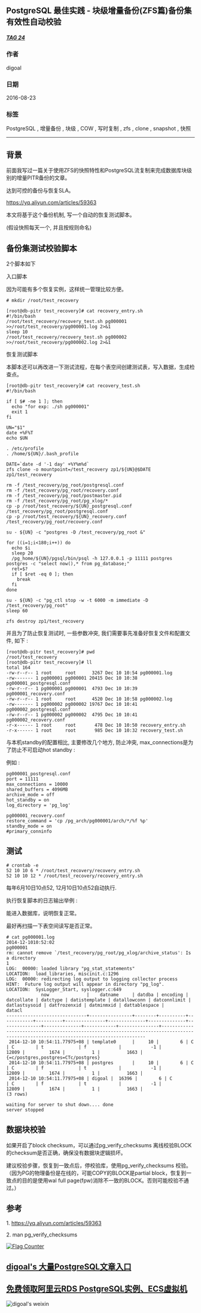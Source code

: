 ## PostgreSQL 最佳实践 - 块级增量备份(ZFS篇)备份集有效性自动校验  
##### [TAG 24](../class/24.md)
                                                                                                              
### 作者                                                                                                                  
digoal                                                                                                                  
                                                                                                              
### 日期                                                                                                                  
2016-08-23                                                                                                             
                                                                                                              
### 标签                                                                                                                  
PostgreSQL , 增量备份 , 块级 , COW , 写时复制 , zfs , clone , snapshot , 快照                                   
                                                                                                              
----                                                                                                                  
                       
## 背景    
前面我写过一篇关于使用ZFS的快照特性和PostgreSQL流复制来完成数据库块级别的增量PITR备份的文章。      
      
达到可控的备份与恢复SLA。      
      
https://yq.aliyun.com/articles/59363      
      
本文将基于这个备份机制, 写一个自动的恢复测试脚本。      
      
(假设快照每天一个, 并且按规则命名)      
      
## 备份集测试校验脚本    
2个脚本如下      
      
入口脚本      
      
因为可能有多个恢复实例，这样统一管理比较方便。      
  
```    
# mkdir /root/test_recovery    
    
[root@db-pitr test_recovery]# cat recovery_entry.sh    
#!/bin/bash    
/root/test_recovery/recovery_test.sh pg000001 >>/root/test_recovery/pg000001.log 2>&1    
sleep 10    
/root/test_recovery/recovery_test.sh pg000002 >>/root/test_recovery/pg000002.log 2>&1    
```    
      
恢复测试脚本      
    
本脚本还可以再改进一下测试流程，在每个表空间创建测试表，写入数据，生成检查点。    
    
```    
[root@db-pitr test_recovery]# cat recovery_test.sh     
#!/bin/bash    
    
if [ $# -ne 1 ]; then    
  echo "for exp: ./sh pg000001"    
  exit 1    
fi    
    
UN="$1"    
date +%F%T    
echo $UN    
    
. /etc/profile    
. /home/${UN}/.bash_profile    
    
DATE=`date -d '-1 day' +%Y%m%d`    
zfs clone -o mountpoint=/test_recovery zp1/${UN}@$DATE zp1/test_recovery    
    
rm -f /test_recovery/pg_root/postgresql.conf    
rm -f /test_recovery/pg_root/recovery.conf    
rm -f /test_recovery/pg_root/postmaster.pid    
rm -f /test_recovery/pg_root/pg_xlog/*    
cp -p /root/test_recovery/${UN}_postgresql.conf /test_recovery/pg_root/postgresql.conf    
cp -p /root/test_recovery/${UN}_recovery.conf /test_recovery/pg_root/recovery.conf    
    
su - ${UN} -c "postgres -D /test_recovery/pg_root &"    
    
for ((i=1;i<180;i++)) do    
  echo $i    
  sleep 20    
  /pg_home/${UN}/pgsql/bin/psql -h 127.0.0.1 -p 11111 postgres postgres -c "select now(),* from pg_database;"    
  ret=$?    
  if [ $ret -eq 0 ]; then    
    break    
  fi    
done    
    
su - ${UN} -c "pg_ctl stop -w -t 6000 -m immediate -D /test_recovery/pg_root"    
sleep 60    
    
zfs destroy zp1/test_recovery    
```    
      
并且为了防止恢复测试时, 一些参数冲突, 我们需要事先准备好恢复文件和配置文件, 如下 :     
      
```    
[root@db-pitr test_recovery]# pwd    
/root/test_recovery    
[root@db-pitr test_recovery]# ll    
total 164    
-rw-r--r-- 1 root     root      3267 Dec 10 10:54 pg000001.log    
-rw------- 1 pg000001 pg000001 20415 Dec 10 10:38 pg000001_postgresql.conf    
-rw-r--r-- 1 pg000001 pg000001  4793 Dec 10 10:39 pg000001_recovery.conf    
-rw-r--r-- 1 root     root      4520 Dec 10 10:58 pg000002.log    
-rw------- 1 pg000002 pg000002 19767 Dec 10 10:41 pg000002_postgresql.conf    
-rw-r--r-- 1 pg000002 pg000002  4795 Dec 10 10:41 pg000002_recovery.conf    
-r-x------ 1 root     root       478 Dec 10 10:50 recovery_entry.sh    
-r-x------ 1 root     root       985 Dec 10 10:32 recovery_test.sh    
```    
      
与本机standby的配置相比, 主要修改几个地方, 防止冲突, max_connections是为了防止不可启动hot standby :     
      
例如 :       
  
```    
pg000001_postgresql.conf    
port = 11111    
max_connections = 10000    
shared_buffers = 4096MB    
archive_mode = off    
hot_standby = on    
log_directory = 'pg_log'    
    
pg000001_recovery.conf    
restore_command = 'cp /pg_arch/pg000001/arch/*/%f %p'    
standby_mode = on    
#primary_conninfo    
```  
    
## 测试    
```  
# crontab -e    
52 10 10 6 * /root/test_recovery/recovery_entry.sh    
52 10 10 12 * /root/test_recovery/recovery_entry.sh    
```  
    
每年6月10日10点52, 12月10日10点52自动执行.    
    
执行恢复脚本的日志输出举例 :     
    
能进入数据库，说明恢复正常。    
    
最好再扫描一下表空间读写是否正常。    
    
```  
# cat pg000001.log     
2014-12-1010:52:02    
pg000001    
rm: cannot remove `/test_recovery/pg_root/pg_xlog/archive_status': Is a directory    
1    
LOG:  00000: loaded library "pg_stat_statements"    
LOCATION:  load_libraries, miscinit.c:1296    
LOG:  00000: redirecting log output to logging collector process    
HINT:  Future log output will appear in directory "pg_log".    
LOCATION:  SysLogger_Start, syslogger.c:649    
             now              |    datname     | datdba | encoding | datcollate | datctype | datistemplate | datallowconn | datconnlimit | datlastsysoid | datfrozenxid | datminmxid | dattablespace |                                                                datacl                                                                    
------------------------------+----------------+--------+----------+------------+----------+---------------+--------------+--------------+---------------+--------------+------------+---------------+--------------------------------------------------------------------------------------------------------------------------------------    
 2014-12-10 10:54:11.77975+08 | template0      |     10 |        6 | C          | C        | t             | f            |           -1 |         12809 |         1674 |          1 |          1663 | {=c/postgres,postgres=CTc/postgres}    
 2014-12-10 10:54:11.77975+08 | postgres       |     10 |        6 | C          | C        | f             | t            |           -1 |         12809 |         1674 |          1 |          1663 |     
 2014-12-10 10:54:11.77975+08 | digoal |  16396 |        6 | C          | C        | f             | t            |           -1 |         12809 |         1674 |          1 |          1663 |     
(3 rows)    
    
waiting for server to shut down.... done    
server stopped    
```  
  
## 数据块校验
如果开启了block checksum，可以通过pg_verify_checksums 离线校验BLOCK的checksum是否正确，确保没有数据块逻辑损坏。   
  
建议校验步骤，恢复到一致点后，停校验库，使用pg_verify_checksums 校验。（因为PG的物理备份是在线的，可能COPY的BLOCK是partial block，恢复到一致点的目的是使用wal full page(fpw)消除不一致的BLOCK。否则可能校验不通过。）   
    
## 参考  
1\. https://yq.aliyun.com/articles/59363      
                                                                                      
2\. man pg_verify_checksums                                                                   
                                                            
  
<a rel="nofollow" href="http://info.flagcounter.com/h9V1"  ><img src="http://s03.flagcounter.com/count/h9V1/bg_FFFFFF/txt_000000/border_CCCCCC/columns_2/maxflags_12/viewers_0/labels_0/pageviews_0/flags_0/"  alt="Flag Counter"  border="0"  ></a>  
  
  
  
  
  
  
## [digoal's 大量PostgreSQL文章入口](https://github.com/digoal/blog/blob/master/README.md "22709685feb7cab07d30f30387f0a9ae")
  
  
## [免费领取阿里云RDS PostgreSQL实例、ECS虚拟机](https://free.aliyun.com/ "57258f76c37864c6e6d23383d05714ea")
  
  
![digoal's weixin](../pic/digoal_weixin.jpg "f7ad92eeba24523fd47a6e1a0e691b59")
  

